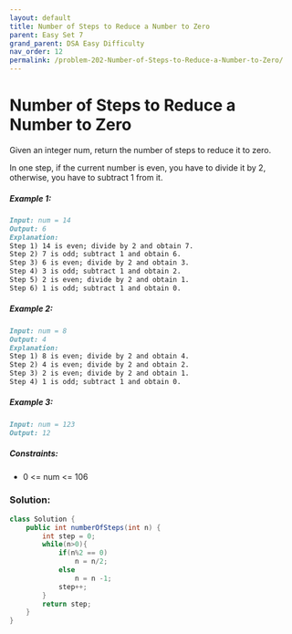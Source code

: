 ```yaml
---
layout: default
title: Number of Steps to Reduce a Number to Zero
parent: Easy Set 7
grand_parent: DSA Easy Difficulty
nav_order: 12
permalink: /problem-202-Number-of-Steps-to-Reduce-a-Number-to-Zero/
---
```

# Number of Steps to Reduce a Number to Zero
Given an integer num, return the number of steps to reduce it to zero.

In one step, if the current number is even, you have to divide it by 2, otherwise, you have to subtract 1 from it.

##### Example 1:
```markdown
Input: num = 14
Output: 6
Explanation:
Step 1) 14 is even; divide by 2 and obtain 7.
Step 2) 7 is odd; subtract 1 and obtain 6.
Step 3) 6 is even; divide by 2 and obtain 3.
Step 4) 3 is odd; subtract 1 and obtain 2.
Step 5) 2 is even; divide by 2 and obtain 1.
Step 6) 1 is odd; subtract 1 and obtain 0.
```
##### Example 2:
```markdown
Input: num = 8
Output: 4
Explanation:
Step 1) 8 is even; divide by 2 and obtain 4.
Step 2) 4 is even; divide by 2 and obtain 2.
Step 3) 2 is even; divide by 2 and obtain 1.
Step 4) 1 is odd; subtract 1 and obtain 0.
```
##### Example 3:
```markdown
Input: num = 123
Output: 12
```
##### Constraints:
* 0 <= num <= 106

### Solution:
```java
class Solution {
    public int numberOfSteps(int n) {
        int step = 0;
        while(n>0){
            if(n%2 == 0)
                n = n/2;
            else
                n = n -1;
            step++;
        }
        return step;
    }
}
```